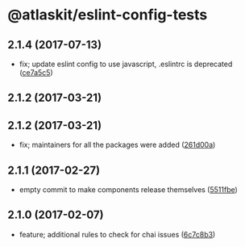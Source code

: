 # @atlaskit/eslint-config-tests

## 2.1.4 (2017-07-13)


* fix; update eslint config to use javascript, .eslintrc is deprecated ([ce7a5c5](https://bitbucket.org/atlassian/atlaskit/commits/ce7a5c5))

## 2.1.2 (2017-03-21)

## 2.1.2 (2017-03-21)


* fix; maintainers for all the packages were added ([261d00a](https://bitbucket.org/atlassian/atlaskit/commits/261d00a))

## 2.1.1 (2017-02-27)


* empty commit to make components release themselves ([5511fbe](https://bitbucket.org/atlassian/atlaskit/commits/5511fbe))

## 2.1.0 (2017-02-07)


* feature; additional rules to check for chai issues ([6c7c8b3](https://bitbucket.org/atlassian/atlaskit/commits/6c7c8b3))
